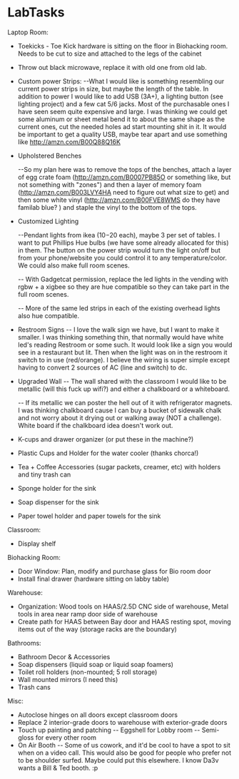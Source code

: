 # LabTasks
Laptop Room:

  - Toekicks - Toe Kick hardware is sitting on the floor in Biohacking room. Needs to be cut to size and attached to the legs of the cabinet

  - Throw out black microwave, replace it with old one from old lab.

  - Custom power Strips:
        --What I would like is something resembling our current power strips in size, but maybe the length of the table. In addition to power I would like to add USB (3A+), a lighting button (see lighting project) and a few cat 5/6 jacks. Most of the purchasable ones I have seen seem quite expensive and large. I was thinking we could get some aluminum or sheet metal bend it to about the same shape as the current ones, cut the needed holes ad start mounting shit in it. It would be important to get a quality USB, maybe tear apart and use something like http://amzn.com/B00Q88Q16K

  - Upholstered Benches

       --So my plan here was to remove the tops of the benches, attach a layer of egg crate foam (http://amzn.com/B0007PB85O or something like, but not something with "zones") and then a layer of memory foam (http://amzn.com/B003LVY4HA need to figure out what size to get) and then some white vinyl (http://amzn.com/B00FVE8WMS do they have familab blue? ) and staple the vinyl to the bottom of the tops.

  - Customized Lighting

       --Pendant lights from ikea ($10-$20 each), maybe 3 per set of tables. I want to put Phillips Hue bulbs (we have some already allocated for this) in them. The button on the power strip would turn the light on/off but from your phone/website you could control it to any temperature/color. We could also make full room scenes.
       
       -- With Gadgetcat permission, replace the led lights in the vending with rgbw + a xigbee so they are hue compatible so they can take part in the full room scenes.
        
      -- More of the same led strips in each of the existing overhead lights also hue compatible.

  - Restroom Signs
      -- I love the walk sign we have, but I want to make it smaller. I was thinking something thin, that normally would have white led's reading Restroom or some such. It would look like a sign you would see in a restaurant but lit. Then when the light was on in the restroom it switch to in use (red/orange). I believe the wiring is super simple except having to convert 2 sources of AC (line and switch) to dc.

  - Upgraded Wall
      -- The wall shared with the classroom I would like to be metallic (will this fuck up wifi?) and either a chalkboard or a whiteboard.

      -- If its metallic we can poster the hell out of it with refrigerator magnets.
I was thinking chalkboard cause I can buy a bucket of sidewalk chalk and not worry about it drying out or walking away (NOT a challenge). White board if the chalkboard idea doesn't work out.


  - K-cups and drawer organizer (or put these in the machine?)
  - Plastic Cups and Holder for the water cooler  (thanks chorca!)
  - Tea + Coffee Accessories (sugar packets, creamer, etc) with holders and tiny trash can
  - Sponge holder for the sink
  - Soap dispenser for the sink
  - Paper towel holder and paper towels for the sink




Classroom:
  - Display shelf

Biohacking Room:
  - Door Window: Plan, modify and purchase glass for Bio room door
  - Install final drawer (hardware sitting on labby table)

Warehouse:
  - Organization: Wood tools on HAAS/2.5D CNC side of warehouse, Metal tools in area near ramp door side of warehouse
  - Create path for HAAS between Bay door and HAAS resting spot, moving items out of the way (storage racks are the boundary) 

Bathrooms:
  - Bathroom Decor & Accessories
  - Soap dispensers (liquid soap or liquid soap foamers)
  - Toilet roll holders (non-mounted; 5 roll storage)
  - Wall mounted mirrors (I need this)
  - Trash cans


Misc:
  - Autoclose hinges on all doors except classroom doors
  - Replace 2 interior-grade doors to warehouse with exterior-grade doors
  - Touch up painting and patching
      -- Eggshell for Lobby room
      -- Semi-gloss for every other room
  - On Air Booth
      -- Some of us cowork, and it'd be cool to have a spot to sit when on a video call. This would also be good for people who prefer not to be shoulder surfed. Maybe could put this elsewhere. I know Da3v wants a Bill & Ted booth. :p
